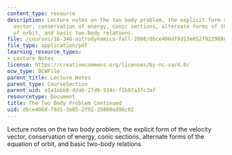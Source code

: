 ```yaml
---
content_type: resource
description: Lecture notes on the two body problem, the explicit form of the velocity
  vector, conservation of energy, conic sections, alternate forms of the equation
  of orbit, and basic two-body relations.
file: /courses/16-346-astrodynamics-fall-2008/dbce406df8d13e052f9229880ed96c02_lec_02.pdf
file_type: application/pdf
learning_resource_types:
- Lecture Notes
license: https://creativecommons.org/licenses/by-nc-sa/4.0/
ocw_type: OCWFile
parent_title: Lecture Notes
parent_type: CourseSection
parent_uid: a1a1abb8-4dab-27d9-534c-f2b87a3fc3af
resourcetype: Document
title: The Two Body Problem Continued
uid: dbce406d-f8d1-3e05-2f92-29880ed96c02
---
```

Lecture notes on the two body problem, the explicit form of the velocity vector, conservation of energy, conic sections, alternate forms of the equation of orbit, and basic two-body relations.